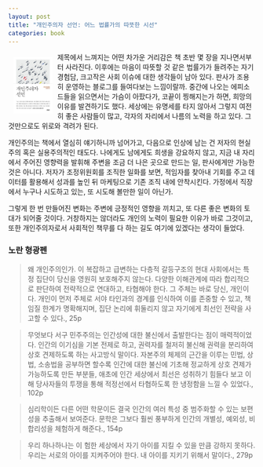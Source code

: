 ```yaml
---
layout: post
title: "개인주의자 선언: 어느 법률가의 따뜻한 시선"
categories: book
---
```


<img style="float: left; margin: 10px;" src="/assets/book_cover/9788954637756.jpg" width="80px">제목에서 느껴지는 어떤 차가운 거리감은 책 초반 몇 장을 지나면서부터 사라진다. 이후에는 마음이 따뜻할 것 같은 법률가가 들려주는 자기 경험담, 크고작은 사회 이슈에 대한 생각들이 남아 있다. 판사가 조용히 운영하는 블로그를 들여다보는 느낌이랄까. 중간에 나오는 에피소드들을 읽으면서는 가슴이 아팠다가, 코끝이 찡해지는가 하면, 희망의 이유를 발견하기도 했다. 세상에는 유명세를 타지 않아서 그렇지 여전히 좋은 사람들이 많고, 각자의 자리에서 나름의 노력을 하고 있다. 그것만으로도 위로와 격려가 된다.<!--more-->

개인주의는 책에서 열심히 얘기하니까 넘어가고, 다음으로 인상에 남는 건 저자의 현실주의 혹은 실용주의적인 태도다. 나에게도 남에게도 희생을 강요하지 않고, 지금 내 자리에서 주어진 영향력을 발휘해 주변을 조금 더 나은 곳으로 만드는 일, 판사에게만 가능한 것은 아니다. 저자가 조정위원회를 조직한 일화를 보면, 적임자를 찾아내 기회를 주고 데이터를 활용해서 성과를 높인 뒤 마케팅으로 기존 조직 내에 안착시킨다. 가정에서 직장에서 누구나 시도하고 있는, 또 시도해 볼만한 일이 아닌가.

그렇게 한 번 만들어진 변화는 주변에 긍정적인 영향을 끼치고, 또 다른 좋은 변화의 토대가 되어줄 것이다. 거창하지는 않더라도 개인의 노력이 필요한 이유가 바로 그것이고, 또한 개인주의자로서 사회적인 책무를 다 하는 길도 여기에 있겠다는 생각이 들었다.

### 노란 형광펜

> 왜 개인주의인가. 이 복잡하고 급변하는 다층적 갈등구조의 현대 사회에서는 특정 집단이 당신을 영원히 보호해주지 않는다. 다양한 이해관계에 따라 합리적으로 판단하여 전략적으로 연대하고, 타협해야 한다. 그 주체는 바로 당신, 개인이다. 개인이 먼저 주체로 서야 타인과의 경계를 인식하여 이를 존중할 수 있고, 책임질 한계가 명확해지며, 집단 논리에 휘둘리지 않고 자기에게 최선인 전략을 사고할 수 있다., 25p

> 무엇보다 서구 민주주의는 인간성에 대한 불신에서 출발한다는 점이 매력적이었다. 인간의 이기심을 기본 전제로 하고, 권력자를 철저히 불신해 권력을 분리하여 상호 견제하도록 하는 사고방식 말이다. 자본주의 체제의 근간을 이루는 민법, 상법, 소송법을 공부하면 할수록 인간에 대한 불신에 기초해 정교하게 상호 견제가 가능하도록 만든 부분들, 애초에 인간 세상에서 최선은 성취하기 힘들다 보고 이해 당사자들의 투쟁을 통해 적정선에서 타협하도록 한 냉정함을 느낄 수 있었다., 102p

> 심리학이든 다른 어떤 학문이든 결국 인간의 여러 특성 중 범주화할 수 있는 보편성을 추출해서 보여준다. 문학은 그보다 훨씬 풍부하게 인간의 개별성, 예외성, 비합리성을 체험하게 해준다., 154p

> 우리 하나하나는 이 험한 세상에서 자기 아이를 지킬 수 있을 만큼 강하지 못하다. 우리는 서로의 아이를 지켜주어야 한다. 내 아이를 지키기 위해서 말이다., 279p